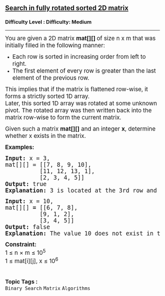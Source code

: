 <h2><a href="https://www.geeksforgeeks.org/problems/search-in-fully-rotated-sorted-2d-matrix/1?_gl=1*ma9n4w*_up*MQ..*_gs*MQ..&gclid=CjwKCAjw--K_BhB5EiwAuwYoylK5XzDwQqyzmbeNyd6lbwEki04LPSPJ3QfSMrU-U2MbFA0DRoegrBoCPiYQAvD_BwE&gbraid=0AAAAAC9yBkDs_DoJKxMS1sI6NNYmbwb_h">Search in fully rotated sorted 2D matrix</a></h2><h3>Difficulty Level : Difficulty: Medium</h3><hr><div class="problems_problem_content__Xm_eO"><p class="MsoNormal"><span style="font-size: 14pt;">You are given a 2D matrix <strong>mat[][] </strong>of size n x m that was initially filled in the following manner:</span></p>
<p><span style="font-size: 14pt;"> </span></p>
<ul style="margin-top: 0cm;" type="disc">
<li class="MsoNormal" style="mso-list: l0 level1 lfo1; tab-stops: list 36.0pt;"><span style="font-size: 14pt;">Each row is sorted in increasing order from left to right.</span></li>
<li class="MsoNormal" style="mso-list: l0 level1 lfo1; tab-stops: list 36.0pt;"><span style="font-size: 14pt;">The first element of every row is greater than the last element of the previous row.</span></li>
</ul>
<p><span style="font-size: 14pt;"> </span></p>
<p class="MsoNormal"><span style="font-size: 14pt;">This implies that if the matrix is flattened row-wise, it forms a strictly sorted 1D array.<br>Later, this sorted 1D array was rotated at some unknown pivot. The rotated array was then written back into the matrix row-wise to form the current matrix.</span></p>
<p><span style="font-size: 14pt;"> </span></p>
<p class="MsoNormal"><span style="font-size: 14pt;">Given such a matrix <strong>mat[][]</strong> and an integer <strong>x</strong>, determine whether x exists in the matrix.</span></p>
<p><span style="font-size: 14pt;"> </span></p>
<p class="MsoNormal"><span style="font-size: 14pt;"><strong><span style="mso-ansi-language: EN-IN;">Examples:<br></span></strong></span></p>
<pre class="MsoNormal"><span style="font-size: 14pt;"><span style="mso-ansi-language: EN-IN;"><strong style="font-size: 14pt;">Input: </strong><span style="font-size: 14pt;">x = 3,</span><strong style="font-size: 14pt;"><br></strong><span style="font-size: 14pt;">mat[][] = </span><span style="font-size: 18.6667px;">[[7, 8, 9, 10],           
          [11, 12, 13, 1],
          [2, 3, 4, 5]] </span><strong style="font-size: 14pt;"><br>Output: </strong><span style="font-size: 14pt;">true</span><strong style="font-size: 14pt;"><br>Explanation: </strong></span></span><span style="font-size: 18.6667px;">3 is located at the 3rd row and 2nd column.</span></pre>
<pre><span style="font-size: 14pt;"><span style="mso-ansi-language: EN-IN;"><strong style="font-size: 14pt;">Input:</strong><span style="font-size: 14pt;"> x = 10,</span><strong style="font-size: 14pt;"><br></strong><span style="font-size: 18.6667px;">mat[][] <strong>= </strong>[[6, 7, 8],                         
          [9, 1, 2],
          [3, 4, 5]]</span><strong style="font-size: 14pt;"><br>Output: </strong><span style="font-size: 14pt;">false</span><strong style="font-size: 14pt;"><br>Explanation: </strong></span></span><span style="font-size: 18.6667px;">The value 10 does not exist in the matrix.</span></pre>
<p><strong><span style="font-size: 18.6667px;">Constraint:<br></span></strong><span style="font-size: 18.6667px;">1 ≤ n × m ≤ 10<sup>5</sup><br></span><span style="font-size: 18.6667px;">1 ≤ mat[i][j], x ≤ 10<sup>6</sup></span></p></div><br><p><span style=font-size:18px><strong>Topic Tags : </strong><br><code>Binary Search</code>&nbsp;<code>Matrix</code>&nbsp;<code>Algorithms</code>&nbsp;